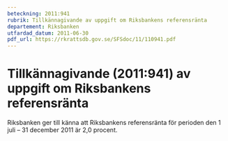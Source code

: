 ```yaml
---
beteckning: 2011:941
rubrik: Tillkännagivande av uppgift om Riksbankens referensränta
departement: Riksbanken
utfardad_datum: 2011-06-30
pdf_url: https://rkrattsdb.gov.se/SFSdoc/11/110941.pdf
---
```


# Tillkännagivande (2011:941) av uppgift om Riksbankens referensränta

Riksbanken ger till känna att Riksbankens referensränta för perioden den 1 juli – 31 december 2011 är 2,0 procent.